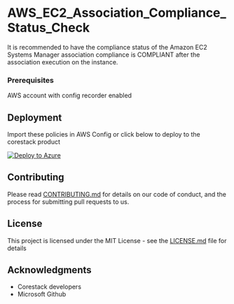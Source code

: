 
# AWS_EC2_Association_Compliance_Status_Check

It is recommended to have the compliance status of the Amazon EC2 Systems Manager association compliance is COMPLIANT after the association execution on the instance.

### Prerequisites

AWS account with config recorder enabled

## Deployment

Import these policies in AWS Config or click below to deploy to the corestack product 

[![Deploy to Azure](https://docs.corestack.io/wp-content/uploads/2019/09/deploy-to-corestack.svg)](http://sandbox.corestack.io/policy?repositories=github&external_redirect=true&name=AWS_EC2_Association_Compliance_Status_Check&engine_type=aws_config&services=AWS&severity=high&classification=Security&sub_classification=Host&url=https://github.com/corestacklabs/Policies.git&path=AWS/managed/AWS_EC2_Association_Compliance_Status_Check&recommendation_name=AWS_EC2_Association_Compliance_Status_Check#/tenant)

## Contributing

Please read [CONTRIBUTING.md](https://gist.github.com/karthick-kk/30e4fd3f279492b4f040d5cd569d21d0) for details on our code of conduct, and the process for submitting pull requests to us.

## License

This project is licensed under the MIT License - see the [LICENSE.md](LICENSE.md) file for details

## Acknowledgments

* Corestack developers
* Microsoft Github

